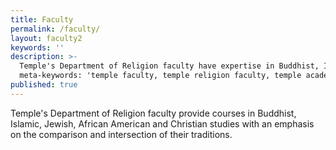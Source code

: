 ```yaml
---
title: Faculty
permalink: /faculty/
layout: faculty2
keywords: ''
description: >-
  Temple's Department of Religion faculty have expertise in Buddhist, Islamic, Jewish, African American and Christian studies.
  meta-keywords: 'temple faculty, temple religion faculty, temple academic advising, Leonard Swidler, temple department of religion
published: true
---
```

Temple's Department of Religion faculty provide courses in Buddhist, Islamic, Jewish, African American and Christian studies with an emphasis on the comparison and intersection of their traditions. 
